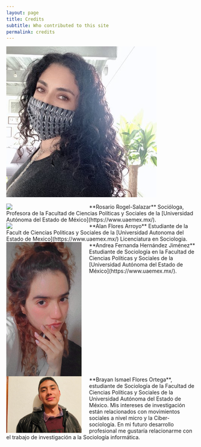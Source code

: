 ```yaml
---
layout: page
title: Credits
subtitle: Who contributed to this site
permalink: credits
---
```


![Rosario Foto](/assets/img/FotoRosario.jpg)

<img src="{{ site.url }}{{ site.baseurl }}/assets/img/FotoRosario.jpg" style="float:left;width:200px;padding-right:20px;">
**Rosario Rogel-Salazar** Socióloga, Profesora de la Facultad de Ciencias Políticas y Sociales de la [Universidad Autónoma del Estado de México](https://www.uaemex.mx/). 
<div style="clear: both;"></div>

<img src="{{ site.baseurl}/assets/img/Alan.jpg" style="float:left;width:200px;padding-right:20px;">
**Alan Flores Arroyo** Estudiante de la Facult de Ciencias Politicas y Sociales de la [Universidad Autonoma del Estado de Mexico](https://www.uaemex.mx/) Licenciatura en Sociologia.
<div style="clear: both;"></div>

<img src="../assets/img/AndreaFernanda.jpeg" style="float:left;width:200px;padding-right:20px;">
**Andrea Fernanda Hernández Jiménez** Estudiante de Sociología en la Facultad de Ciencias Políticas y Sociales de la [Universidad Autónoma del Estado de México](https://www.uaemex.mx/).
<div style="clear: both;"></div>


<img src="../assets/img/Ismel.jpg" style="float:left;width:200px;padding-right:20px;">
**Brayan Ismael Flores Ortega**, estudiante de Sociología de la Facultad de Ciencias Políticas y Sociales de la Universidad Autónoma del Estado de México. Mis intereses de investigación están relacionados con movimientos sociales a nivel micro y la Ciber-sociología. En mi futuro desarrollo profesional me gustaría relacionarme con el trabajo de investigación a la Sociología informática.
